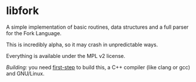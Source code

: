 libfork
=======

A simple implementation of basic routines, data structures and a full parser for the Fork
Language.

This is incredibly alpha, so it may crash in unpredictable ways.

Everything is available under the MPL v2 license.

*Building:* you need [first-step](http://github.com/mcilloni/first-step/) to build this, a C++ compiler (like clang or gcc) and GNU/Linux.
